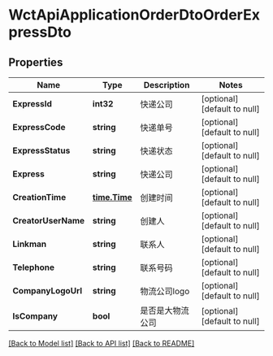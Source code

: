 # WctApiApplicationOrderDtoOrderExpressDto

## Properties
Name | Type | Description | Notes
------------ | ------------- | ------------- | -------------
**ExpressId** | **int32** | 快递公司 | [optional] [default to null]
**ExpressCode** | **string** | 快递单号 | [optional] [default to null]
**ExpressStatus** | **string** | 快递状态 | [optional] [default to null]
**Express** | **string** | 快递公司 | [optional] [default to null]
**CreationTime** | [**time.Time**](time.Time.md) | 创建时间 | [optional] [default to null]
**CreatorUserName** | **string** | 创建人 | [optional] [default to null]
**Linkman** | **string** | 联系人 | [optional] [default to null]
**Telephone** | **string** | 联系号码 | [optional] [default to null]
**CompanyLogoUrl** | **string** | 物流公司logo | [optional] [default to null]
**IsCompany** | **bool** | 是否是大物流公司 | [optional] [default to null]

[[Back to Model list]](../README.md#documentation-for-models) [[Back to API list]](../README.md#documentation-for-api-endpoints) [[Back to README]](../README.md)

